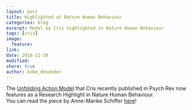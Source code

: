 ```yaml
---
layout: post
title: Highlighted at Nature Human Behaviour
categories: blog
excerpt: Model by Cris highlighted in Nature Human Behaviour
tags: [cris]
image:
  feature:
link:
date: 2018-11-30
modified:
share: true
author: kobe_desender
---
```


The [Unfolding Action Model](https://www.ncbi.nlm.nih.gov/pubmed/30160511) that Cris recently published in Psych Rev now features as a Research Highlight in Nature Human Behaviour.   
You can read the piece by Anne-Marike Schiffer [here](https://cogcomneurosci.files.wordpress.com/2018/11/schiffer_highlight_2018.pdf)!